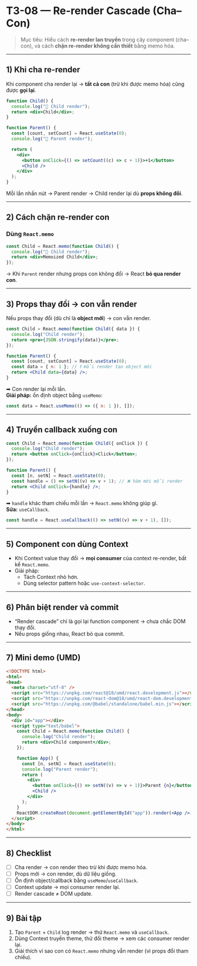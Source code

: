 # T3-08 — Re-render Cascade (Cha–Con)

> Mục tiêu: Hiểu cách **re-render lan truyền** trong cây component (cha–con), và cách **chặn re-render không cần thiết** bằng memo hóa.

---

## 1) Khi cha re-render
Khi component cha render lại → **tất cả con** (trừ khi được memo hóa) cũng được **gọi lại**.

```jsx
function Child() {
  console.log("👶 Child render");
  return <div>Child</div>;
}

function Parent() {
  const [count, setCount] = React.useState(0);
  console.log("👨 Parent render");

  return (
    <div>
      <button onClick={() => setCount((c) => c + 1)}>+1</button>
      <Child />
    </div>
  );
}
```
Mỗi lần nhấn nút → Parent render → Child render lại dù **props không đổi**.

---

## 2) Cách chặn re-render con
### Dùng `React.memo`
```jsx
const Child = React.memo(function Child() {
  console.log("👶 Child render");
  return <div>Memoized Child</div>;
});
```
→ Khi `Parent` render nhưng props con không đổi → React **bỏ qua render con**.

---

## 3) Props thay đổi → con vẫn render
Nếu props thay đổi (dù chỉ là **object mới**) → con vẫn render.

```jsx
const Child = React.memo(function Child({ data }) {
  console.log("Child render");
  return <pre>{JSON.stringify(data)}</pre>;
});

function Parent() {
  const [count, setCount] = React.useState(0);
  const data = { n: 1 }; // ❗ mỗi render tạo object mới
  return <Child data={data} />;
}
```
➡ Con render lại mỗi lần.  
**Giải pháp:** ổn định object bằng `useMemo`:
```jsx
const data = React.useMemo(() => ({ n: 1 }), []);
```

---

## 4) Truyền callback xuống con
```jsx
const Child = React.memo(function Child({ onClick }) {
  console.log("Child render");
  return <button onClick={onClick}>Click</button>;
});

function Parent() {
  const [n, setN] = React.useState(0);
  const handle = () => setN((v) => v + 1); // ❌ hàm mới mỗi render
  return <Child onClick={handle} />;
}
```
➡ `handle` khác tham chiếu mỗi lần → `React.memo` không giúp gì.  
**Sửa:** `useCallback`.
```jsx
const handle = React.useCallback(() => setN((v) => v + 1), []);
```

---

## 5) Component con dùng Context
- Khi Context value thay đổi → **mọi consumer** của context re-render, bất kể `React.memo`.
- Giải pháp:
  - Tách Context nhỏ hơn.
  - Dùng selector pattern hoặc `use-context-selector`.

---

## 6) Phân biệt render và commit
- “Render cascade” chỉ là gọi lại function component → chưa chắc DOM thay đổi.
- Nếu props giống nhau, React bỏ qua commit.

---

## 7) Mini demo (UMD)
```html
<!DOCTYPE html>
<html>
<head>
  <meta charset="utf-8" />
  <script src="https://unpkg.com/react@18/umd/react.development.js"></script>
  <script src="https://unpkg.com/react-dom@18/umd/react-dom.development.js"></script>
  <script src="https://unpkg.com/@babel/standalone/babel.min.js"></script>
</head>
<body>
  <div id="app"></div>
  <script type="text/babel">
    const Child = React.memo(function Child() {
      console.log("Child render");
      return <div>Child component</div>;
    });

    function App() {
      const [n, setN] = React.useState(0);
      console.log("Parent render");
      return (
        <div>
          <button onClick={() => setN((v) => v + 1)}>Parent {n}</button>
          <Child />
        </div>
      );
    }
    ReactDOM.createRoot(document.getElementById("app")).render(<App />);
  </script>
</body>
</html>
```

---

## 8) Checklist
- [ ] Cha render → con render theo trừ khi được memo hóa.
- [ ] Props mới → con render, dù dữ liệu giống.
- [ ] Ổn định object/callback bằng `useMemo`/`useCallback`.
- [ ] Context update → mọi consumer render lại.
- [ ] Render cascade ≠ DOM update.

---

## 9) Bài tập
1. Tạo `Parent` + `Child` log render → thử `React.memo` và `useCallback`.
2. Dùng Context truyền theme, thử đổi theme → xem các consumer render lại.
3. Giải thích vì sao con có `React.memo` nhưng vẫn render (vì props đổi tham chiếu).